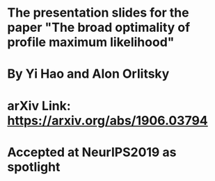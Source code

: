 # The presentation slides for the paper "The broad optimality of profile maximum likelihood"
# By Yi Hao and Alon Orlitsky
# arXiv Link: https://arxiv.org/abs/1906.03794 
# Accepted at NeurIPS2019 as spotlight
